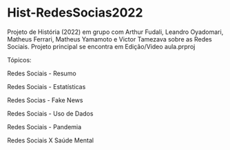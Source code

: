 # Hist-RedesSocias2022
Projeto de História (2022) em grupo com Arthur Fudali, Leandro Oyadomari, Matheus Ferrari, Matheus Yamamoto e Victor Tamezava sobre as Redes Sociais.
Projeto principal se encontra em Edição/Video aula.prproj

Tópicos: 

Redes Sociais - Resumo

Redes Sociais - Estatísticas

Redes Socias - Fake News

Redes Sociais - Uso de Dados

Redes Sociais - Pandemia

Redes Sociais X Saúde Mental
